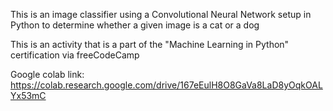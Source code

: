 This is an image classifier using a Convolutional Neural Network setup in Python to determine whether a given image is a cat or a dog

This is an activity that is a part of the "Machine Learning in Python" certification via freeCodeCamp

Google colab link: https://colab.research.google.com/drive/167eEulH8O8GaVa8LaD8yOqkOALYx53mC
